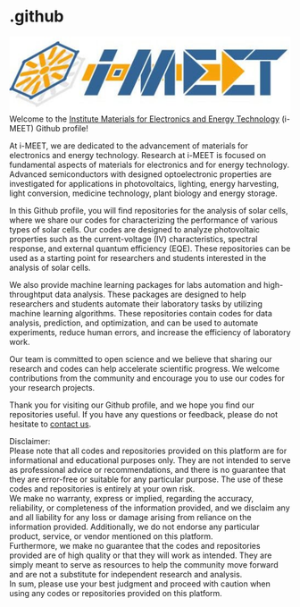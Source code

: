# .github
![](/imeet_logo.jpg)  
Welcome to the [Institute Materials for Electronics and Energy Technology](https://www.i-meet.ww.uni-erlangen.de/) (i-MEET) Github profile!

At i-MEET, we are dedicated to the advancement of materials for electronics and energy technology. Research at i-MEET is focused on fundamental aspects of materials for electronics and for energy technology. Advanced semiconductors with designed optoelectronic properties are investigated for applications in photovoltaics, lighting, energy harvesting, light conversion, medicine technology, plant biology and energy storage.

In this Github profile, you will find repositories for the analysis of solar cells, where we share our codes for characterizing the performance of various types of solar cells.
Our codes are designed to analyze photovoltaic properties such as the current-voltage (IV) characteristics, spectral response, and external quantum efficiency (EQE). 
These repositories can be used as a starting point for researchers and students interested in the analysis of solar cells.

We also provide machine learning packages for labs automation and high-throughtput data analysis. These packages are designed to help researchers and students automate their laboratory tasks by utilizing machine learning algorithms. 
These repositories contain codes for data analysis, prediction, and optimization, and can be used to automate experiments, reduce human errors, and increase the efficiency of laboratory work.

Our team is committed to open science and we believe that sharing our research and codes can help accelerate scientific progress. We welcome contributions from the community and encourage you to use our codes for your research projects.

Thank you for visiting our Github profile, and we hope you find our repositories useful. If you have any questions or feedback, please do not hesitate to [contact us](https://www.i-meet.ww.uni-erlangen.de/contact/).


Disclaimer:  
Please note that all codes and repositories provided on this platform are for informational and educational purposes only. They are not intended to serve as professional advice or recommendations, and there is no guarantee that they are error-free or suitable for any particular purpose. The use of these codes and repositories is entirely at your own risk.  
We make no warranty, express or implied, regarding the accuracy, reliability, or completeness of the information provided, and we disclaim any and all liability for any loss or damage arising from reliance on the information provided. Additionally, we do not endorse any particular product, service, or vendor mentioned on this platform.  
Furthermore, we make no guarantee that the codes and repositories provided are of high quality or that they will work as intended. They are simply meant to serve as resources to help the community move forward and are not a substitute for independent research and analysis.  
In sum, please use your best judgment and proceed with caution when using any codes or repositories provided on this platform.

